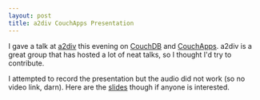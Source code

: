 ```yaml
---
layout: post
title: a2div CouchApps Presentation
---
```


I gave a talk at [a2div](http://a2div.com/) this evening on [CouchDB](http://couchdb.apache.org/) and [CouchApps](http://couchapp). a2div is a great group that has hosted a lot of neat talks, so I thought I'd try to contribute.

I attempted to record the presentation but the audio did not work (so no video link, darn). Here are the [slides](/presentations/20110224.a2div_couchapps.pdf) though if anyone is interested.
